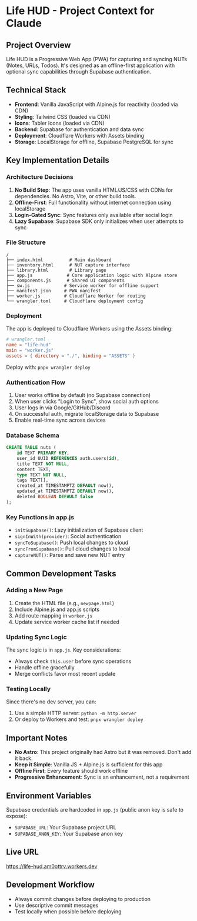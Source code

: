 # Life HUD - Project Context for Claude

## Project Overview

Life HUD is a Progressive Web App (PWA) for capturing and syncing NUTs (Notes, URLs, Todos). It's designed as an offline-first application with optional sync capabilities through Supabase authentication.

## Technical Stack

- **Frontend**: Vanilla JavaScript with Alpine.js for reactivity (loaded via CDN)
- **Styling**: Tailwind CSS (loaded via CDN)
- **Icons**: Tabler Icons (loaded via CDN)
- **Backend**: Supabase for authentication and data sync
- **Deployment**: Cloudflare Workers with Assets binding
- **Storage**: LocalStorage for offline, Supabase PostgreSQL for sync

## Key Implementation Details

### Architecture Decisions

1. **No Build Step**: The app uses vanilla HTML/JS/CSS with CDNs for dependencies. No Astro, Vite, or other build tools.
2. **Offline-First**: Full functionality without internet connection using localStorage
3. **Login-Gated Sync**: Sync features only available after social login
4. **Lazy Supabase**: Supabase SDK only initializes when user attempts to sync

### File Structure

```
/
├── index.html          # Main dashboard
├── inventory.html      # NUT capture interface
├── library.html        # Library page
├── app.js             # Core application logic with Alpine store
├── components.js      # Shared UI components
├── sw.js             # Service worker for offline support
├── manifest.json     # PWA manifest
├── worker.js         # Cloudflare Worker for routing
└── wrangler.toml     # Cloudflare deployment config
```

### Deployment

The app is deployed to Cloudflare Workers using the Assets binding:

```toml
# wrangler.toml
name = "life-hud"
main = "worker.js"
assets = { directory = "./", binding = "ASSETS" }
```

Deploy with: `pnpx wrangler deploy`

### Authentication Flow

1. User works offline by default (no Supabase connection)
2. When user clicks "Login to Sync", show social auth options
3. User logs in via Google/GitHub/Discord
4. On successful auth, migrate localStorage data to Supabase
5. Enable real-time sync across devices

### Database Schema

```sql
CREATE TABLE nuts (
    id TEXT PRIMARY KEY,
    user_id UUID REFERENCES auth.users(id),
    title TEXT NOT NULL,
    content TEXT,
    type TEXT NOT NULL,
    tags TEXT[],
    created_at TIMESTAMPTZ DEFAULT now(),
    updated_at TIMESTAMPTZ DEFAULT now(),
    deleted BOOLEAN DEFAULT false
);
```

### Key Functions in app.js

- `initSupabase()`: Lazy initialization of Supabase client
- `signInWith(provider)`: Social authentication
- `syncToSupabase()`: Push local changes to cloud
- `syncFromSupabase()`: Pull cloud changes to local
- `captureNUT()`: Parse and save new NUT entry

## Common Development Tasks

### Adding a New Page

1. Create the HTML file (e.g., `newpage.html`)
2. Include Alpine.js and app.js scripts
3. Add route mapping in `worker.js`
4. Update service worker cache list if needed

### Updating Sync Logic

The sync logic is in `app.js`. Key considerations:
- Always check `this.user` before sync operations
- Handle offline gracefully
- Merge conflicts favor most recent update

### Testing Locally

Since there's no dev server, you can:
1. Use a simple HTTP server: `python -m http.server`
2. Or deploy to Workers and test: `pnpx wrangler deploy`

## Important Notes

- **No Astro**: This project originally had Astro but it was removed. Don't add it back.
- **Keep it Simple**: Vanilla JS + Alpine.js is sufficient for this app
- **Offline First**: Every feature should work offline
- **Progressive Enhancement**: Sync is an enhancement, not a requirement

## Environment Variables

Supabase credentials are hardcoded in `app.js` (public anon key is safe to expose):
- `SUPABASE_URL`: Your Supabase project URL
- `SUPABASE_ANON_KEY`: Your Supabase anon key

## Live URL

https://life-hud.am0ottrv.workers.dev

## Development Workflow

- Always commit changes before deploying to production
- Use descriptive commit messages
- Test locally when possible before deploying